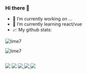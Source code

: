 ### Hi there 👋

- 🔭 I’m currently working on ...
- 🌱 I’m currently learning react/vue
- 📈 My github stats:

<p align="left"> <img src="https://github-readme-stats.vercel.app/api?username=lime7&show_icons=true&title_color=ff5a00&icon_color=ff5a00&text_color=000000&bg_color=ffffff" alt="lime7" />
  

<p align="left"> <img src="https://github-readme-stats.vercel.app/api/top-langs/?username=lime7&layout=compact&title_color=000000&icon_color=ff5a00&text_color=000000&bg_color=ffffff" alt="lime7" />

<p>
  <br> 
  <img src="https://komarev.com/ghpvc/?username=lime7&color=000000">
  <img src="https://visitor-badge.glitch.me/badge?page_id=lime7.visitor-badge&left_color=gray&right_color=black&left_text=Visitors">
  <a href="https://badges.pufler.dev">
    <img src="https://badges.pufler.dev/repos/lime7?style=flat-square&color=black&logo=github&a=0">
  </a>
  <a href="https://badges.pufler.dev">
    <img src="https://badges.pufler.dev/gists/lime7?style=flat-square&color=black&logo=github&a=0">
  </a>
  <a href="https://badges.pufler.dev">
    <img src="https://badges.pufler.dev/commits/monthly/lime7?style=flat-square&color=black&logo=github&a=0">
  </a>
</p>
